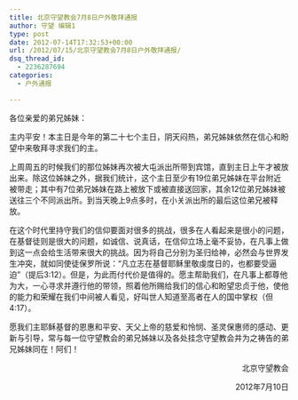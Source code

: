 ```yaml
---
title: 北京守望教会7月8日户外敬拜通报
author: 守望 编辑1
type: post
date: 2012-07-14T17:32:53+00:00
url: /2012/07/15/北京守望教会7月8日户外敬拜通报/
dsq_thread_id:
  - 2236287694
categories:
  - 户外通报

---
```

<p style="text-align: left;" align="center">
  各位亲爱的弟兄姊妹：
</p>

主内平安！本主日是今年的第二十七个主日，阴天闷热，<wbr>弟兄姊妹依然在信心和盼望中来敬拜寻求我们的主。 </wbr>

上周周五的时候我们的那位姊妹再次被大屯派出所带到宾馆，<wbr>直到主日上午才被放出来。除这位姊妹之外，据我们统计，<wbr>这个主日至少有19位弟兄姊妹在平台附近被带走；其中有7位弟兄<wbr>姊妹在路上被放下或被直接送回家，其余12位弟兄姊妹被送往三个<wbr>不同派出所。到当天晚上9点多时，<wbr>在小关派出所的最后这位弟兄被释放。 </wbr></wbr></wbr></wbr></wbr>

在这个时代里持守我们的信仰要面对很多的挑战，<wbr>很多在人看起来是很小的问题，在基督徒则是很大的问题，如诚信、<wbr>说真话，在信仰立场上毫不妥协，<wbr>在凡事上做到这一点会给生活带来很大的挑战。<wbr>因为将自己分别为圣归给神，必然会与世界发生冲突，<wbr>就如同使徒保罗所说：“凡立志在基督耶稣里敬虔度日的，<wbr>也都要受逼迫”（提后3:12）。但是，为此而付代价是值得的。<wbr>愿主帮助我们，在凡事上都尊他为大，一心寻求并遵行他的带领，<wbr>照着他所赐给我们的信心和盼望忠贞于他，<wbr>使他的能力和荣耀在我们中间被人看见，<wbr>好叫世人知道至高者在人的国中掌权（但4:17）。 </wbr></wbr></wbr></wbr></wbr></wbr></wbr></wbr></wbr></wbr>

愿我们主耶稣基督的恩惠和平安、天父上帝的慈爱和怜悯、<wbr>圣灵保惠师的感动、更新与引导，<wbr>常与每一位守望教会的弟兄姊妹以及各处挂念守望教会并为之祷告的<wbr>弟兄姊妹同在！阿们！ </wbr></wbr></wbr>

<p style="text-align: right;">
  北京守望教会
</p>

<p style="text-align: right;">
   2012年7月10日
</p>

&nbsp;
